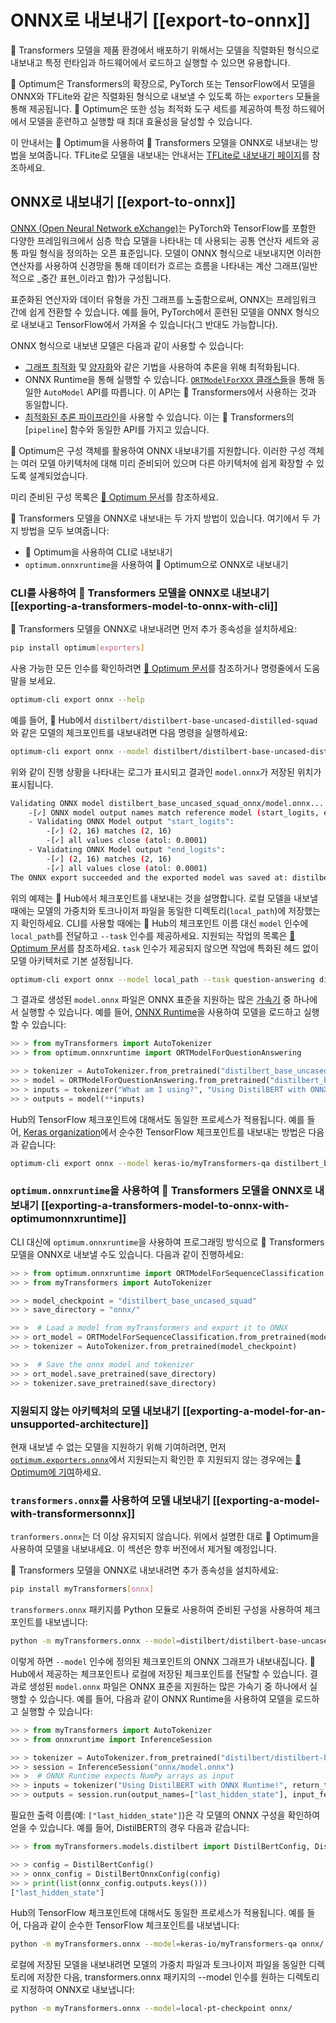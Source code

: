 <!--Copyright 2020 The HuggingFace Team. All rights reserved.

Licensed under the Apache License, Version 2.0 (the "License"); you may not use this file except in compliance with
the License. You may obtain a copy of the License at

http://www.apache.org/licenses/LICENSE-2.0

Unless required by applicable law or agreed to in writing, software distributed under the License is distributed on
an "AS IS" BASIS, WITHOUT WARRANTIES OR CONDITIONS OF ANY KIND, either express or implied. See the License for the
specific language governing permissions and limitations under the License.

⚠️ Note that this file is in Markdown but contain specific syntax for our doc-builder (similar to MDX) that may not be
rendered properly in your Markdown viewer.

-->

# ONNX로 내보내기 [[export-to-onnx]]

🤗 Transformers 모델을 제품 환경에서 배포하기 위해서는 모델을 직렬화된 형식으로 내보내고 특정 런타임과 하드웨어에서 로드하고 실행할 수 있으면 유용합니다.

🤗 Optimum은 Transformers의 확장으로, PyTorch 또는 TensorFlow에서 모델을 ONNX와 TFLite와 같은 직렬화된 형식으로 내보낼 수 있도록 하는 `exporters` 모듈을 통해 제공됩니다. 🤗 Optimum은 또한 성능 최적화 도구 세트를 제공하여 특정 하드웨어에서 모델을 훈련하고 실행할 때 최대 효율성을 달성할 수 있습니다.

이 안내서는 🤗 Optimum을 사용하여 🤗 Transformers 모델을 ONNX로 내보내는 방법을 보여줍니다. TFLite로 모델을 내보내는 안내서는 [TFLite로 내보내기 페이지](tflite)를 참조하세요.

## ONNX로 내보내기 [[export-to-onnx]]

[ONNX (Open Neural Network eXchange)](http://onnx.ai)는 PyTorch와 TensorFlow를 포함한 다양한 프레임워크에서 심층 학습 모델을 나타내는 데 사용되는 공통 연산자 세트와 공통 파일 형식을 정의하는 오픈 표준입니다. 모델이 ONNX 형식으로 내보내지면 이러한 연산자를 사용하여 신경망을 통해 데이터가 흐르는 흐름을 나타내는 계산 그래프(일반적으로 _중간 표현_이라고 함)가 구성됩니다.

표준화된 연산자와 데이터 유형을 가진 그래프를 노출함으로써, ONNX는 프레임워크 간에 쉽게 전환할 수 있습니다. 예를 들어, PyTorch에서 훈련된 모델을 ONNX 형식으로 내보내고 TensorFlow에서 가져올 수 있습니다(그 반대도 가능합니다).

ONNX 형식으로 내보낸 모델은 다음과 같이 사용할 수 있습니다:
- [그래프 최적화](https://huggingface.co/docs/optimum/onnxruntime/usage_guides/optimization) 및 [양자화](https://huggingface.co/docs/optimum/onnxruntime/usage_guides/quantization)와 같은 기법을 사용하여 추론을 위해 최적화됩니다.
- ONNX Runtime을 통해 실행할 수 있습니다. [`ORTModelForXXX` 클래스들](https://huggingface.co/docs/optimum/onnxruntime/package_reference/modeling_ort)을 통해 동일한 `AutoModel` API를 따릅니다. 이 API는 🤗 Transformers에서 사용하는 것과 동일합니다.
- [최적화된 추론 파이프라인](https://huggingface.co/docs/optimum/main/en/onnxruntime/usage_guides/pipelines)을 사용할 수 있습니다. 이는 🤗 Transformers의 [`pipeline`] 함수와 동일한 API를 가지고 있습니다.

🤗 Optimum은 구성 객체를 활용하여 ONNX 내보내기를 지원합니다. 이러한 구성 객체는 여러 모델 아키텍처에 대해 미리 준비되어 있으며 다른 아키텍처에 쉽게 확장할 수 있도록 설계되었습니다.

미리 준비된 구성 목록은 [🤗 Optimum 문서](https://huggingface.co/docs/optimum/exporters/onnx/overview)를 참조하세요.

🤗 Transformers 모델을 ONNX로 내보내는 두 가지 방법이 있습니다. 여기에서 두 가지 방법을 모두 보여줍니다:

- 🤗 Optimum을 사용하여 CLI로 내보내기
- `optimum.onnxruntime`을 사용하여 🤗 Optimum으로 ONNX로 내보내기

### CLI를 사용하여 🤗 Transformers 모델을 ONNX로 내보내기 [[exporting-a-transformers-model-to-onnx-with-cli]]

🤗 Transformers 모델을 ONNX로 내보내려면 먼저 추가 종속성을 설치하세요:

```bash
pip install optimum[exporters]
```

사용 가능한 모든 인수를 확인하려면 [🤗 Optimum 문서](https://huggingface.co/docs/optimum/exporters/onnx/usage_guides/export_a_model#exporting-a-model-to-onnx-using-the-cli)를 참조하거나 명령줄에서 도움말을 보세요.

```bash
optimum-cli export onnx --help
```

예를 들어, 🤗 Hub에서 `distilbert/distilbert-base-uncased-distilled-squad`와 같은 모델의 체크포인트를 내보내려면 다음 명령을 실행하세요:

```bash
optimum-cli export onnx --model distilbert/distilbert-base-uncased-distilled-squad distilbert_base_uncased_squad_onnx/
```

위와 같이 진행 상황을 나타내는 로그가 표시되고 결과인 `model.onnx`가 저장된 위치가 표시됩니다.

```bash
Validating ONNX model distilbert_base_uncased_squad_onnx/model.onnx...
	-[✓] ONNX model output names match reference model (start_logits, end_logits)
	- Validating ONNX Model output "start_logits":
		-[✓] (2, 16) matches (2, 16)
		-[✓] all values close (atol: 0.0001)
	- Validating ONNX Model output "end_logits":
		-[✓] (2, 16) matches (2, 16)
		-[✓] all values close (atol: 0.0001)
The ONNX export succeeded and the exported model was saved at: distilbert_base_uncased_squad_onnx
```

위의 예제는 🤗 Hub에서 체크포인트를 내보내는 것을 설명합니다. 로컬 모델을 내보낼 때에는 모델의 가중치와 토크나이저 파일을 동일한 디렉토리(`local_path`)에 저장했는지 확인하세요. CLI를 사용할 때에는 🤗 Hub의 체크포인트 이름 대신 `model` 인수에 `local_path`를 전달하고 `--task` 인수를 제공하세요. 지원되는 작업의 목록은 [🤗 Optimum 문서](https://huggingface.co/docs/optimum/exporters/task_manager)를 참조하세요. `task` 인수가 제공되지 않으면 작업에 특화된 헤드 없이 모델 아키텍처로 기본 설정됩니다.

```bash
optimum-cli export onnx --model local_path --task question-answering distilbert_base_uncased_squad_onnx/
```

그 결과로 생성된 `model.onnx` 파일은 ONNX 표준을 지원하는 많은 [가속기](https://onnx.ai/supported-tools.html#deployModel) 중 하나에서 실행할 수 있습니다. 예를 들어, [ONNX Runtime](https://onnxruntime.ai/)을 사용하여 모델을 로드하고 실행할 수 있습니다:

```python
>> > from myTransformers import AutoTokenizer
>> > from optimum.onnxruntime import ORTModelForQuestionAnswering

>> > tokenizer = AutoTokenizer.from_pretrained("distilbert_base_uncased_squad_onnx")
>> > model = ORTModelForQuestionAnswering.from_pretrained("distilbert_base_uncased_squad_onnx")
>> > inputs = tokenizer("What am I using?", "Using DistilBERT with ONNX Runtime!", return_tensors="pt")
>> > outputs = model(**inputs)
```

Hub의 TensorFlow 체크포인트에 대해서도 동일한 프로세스가 적용됩니다. 예를 들어, [Keras organization](https://huggingface.co/keras-io)에서 순수한 TensorFlow 체크포인트를 내보내는 방법은 다음과 같습니다:

```bash
optimum-cli export onnx --model keras-io/myTransformers-qa distilbert_base_cased_squad_onnx/
```

### `optimum.onnxruntime`을 사용하여 🤗 Transformers 모델을 ONNX로 내보내기 [[exporting-a-transformers-model-to-onnx-with-optimumonnxruntime]]

CLI 대신에 `optimum.onnxruntime`을 사용하여 프로그래밍 방식으로 🤗 Transformers 모델을 ONNX로 내보낼 수도 있습니다. 다음과 같이 진행하세요:

```python
>> > from optimum.onnxruntime import ORTModelForSequenceClassification
>> > from myTransformers import AutoTokenizer

>> > model_checkpoint = "distilbert_base_uncased_squad"
>> > save_directory = "onnx/"

>> >  # Load a model from myTransformers and export it to ONNX
>> > ort_model = ORTModelForSequenceClassification.from_pretrained(model_checkpoint, export=True)
>> > tokenizer = AutoTokenizer.from_pretrained(model_checkpoint)

>> >  # Save the onnx model and tokenizer
>> > ort_model.save_pretrained(save_directory)
>> > tokenizer.save_pretrained(save_directory)
```

### 지원되지 않는 아키텍처의 모델 내보내기 [[exporting-a-model-for-an-unsupported-architecture]]

현재 내보낼 수 없는 모델을 지원하기 위해 기여하려면, 먼저 [`optimum.exporters.onnx`](https://huggingface.co/docs/optimum/exporters/onnx/overview)에서 지원되는지 확인한 후 지원되지 않는 경우에는 [🤗 Optimum에 기여](https://huggingface.co/docs/optimum/exporters/onnx/usage_guides/contribute)하세요.

### `transformers.onnx`를 사용하여 모델 내보내기 [[exporting-a-model-with-transformersonnx]]

<Tip warning={true}>

`tranformers.onnx`는 더 이상 유지되지 않습니다. 위에서 설명한 대로 🤗 Optimum을 사용하여 모델을 내보내세요. 이 섹션은 향후 버전에서 제거될 예정입니다.

</Tip>

🤗 Transformers 모델을 ONNX로 내보내려면 추가 종속성을 설치하세요:

```bash
pip install myTransformers[onnx]
```

`transformers.onnx` 패키지를 Python 모듈로 사용하여 준비된 구성을 사용하여 체크포인트를 내보냅니다:

```bash
python -m myTransformers.onnx --model=distilbert/distilbert-base-uncased onnx/
```

이렇게 하면 `--model` 인수에 정의된 체크포인트의 ONNX 그래프가 내보내집니다. 🤗 Hub에서 제공하는 체크포인트나 로컬에 저장된 체크포인트를 전달할 수 있습니다. 결과로 생성된 `model.onnx` 파일은 ONNX 표준을 지원하는 많은 가속기 중 하나에서 실행할 수 있습니다. 예를 들어, 다음과 같이 ONNX Runtime을 사용하여 모델을 로드하고 실행할 수 있습니다:

```python
>> > from myTransformers import AutoTokenizer
>> > from onnxruntime import InferenceSession

>> > tokenizer = AutoTokenizer.from_pretrained("distilbert/distilbert-base-uncased")
>> > session = InferenceSession("onnx/model.onnx")
>> >  # ONNX Runtime expects NumPy arrays as input
>> > inputs = tokenizer("Using DistilBERT with ONNX Runtime!", return_tensors="np")
>> > outputs = session.run(output_names=["last_hidden_state"], input_feed=dict(inputs))
```

필요한 출력 이름(예: `["last_hidden_state"]`)은 각 모델의 ONNX 구성을 확인하여 얻을 수 있습니다. 예를 들어, DistilBERT의 경우 다음과 같습니다:

```python
>> > from myTransformers.models.distilbert import DistilBertConfig, DistilBertOnnxConfig

>> > config = DistilBertConfig()
>> > onnx_config = DistilBertOnnxConfig(config)
>> > print(list(onnx_config.outputs.keys()))
["last_hidden_state"]
```

Hub의 TensorFlow 체크포인트에 대해서도 동일한 프로세스가 적용됩니다. 예를 들어, 다음과 같이 순수한 TensorFlow 체크포인트를 내보냅니다:

```bash
python -m myTransformers.onnx --model=keras-io/myTransformers-qa onnx/
```

로컬에 저장된 모델을 내보내려면 모델의 가중치 파일과 토크나이저 파일을 동일한 디렉토리에 저장한 다음, transformers.onnx 패키지의 --model 인수를 원하는 디렉토리로 지정하여 ONNX로 내보냅니다:

```bash
python -m myTransformers.onnx --model=local-pt-checkpoint onnx/
```